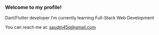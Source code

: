 ### Welcome to my profile!

Dart/Flutter developer
I’m currently learning Full-Stack Web Development

You can reach me at: saudm45q@gmail.com
